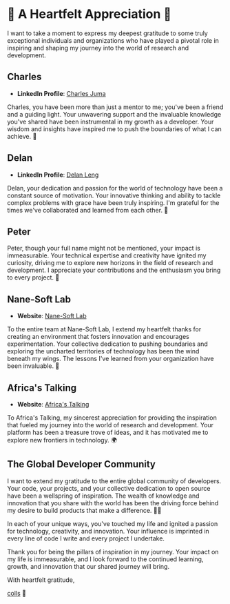 # 🌟 A Heartfelt Appreciation 🌟

I want to take a moment to express my deepest gratitude to some truly exceptional individuals and organizations who have played a pivotal role in inspiring and shaping my journey into the world of research and development.

## Charles
- **LinkedIn Profile**: [Charles Juma](https://www.linkedin.com/in/charles-juma-290798157/)

Charles, you have been more than just a mentor to me; you've been a friend and a guiding light. Your unwavering support and the invaluable knowledge you've shared have been instrumental in my growth as a developer. Your wisdom and insights have inspired me to push the boundaries of what I can achieve. 🌠

## Delan
- **LinkedIn Profile**: [Delan Leng](https://www.linkedin.com/in/delanln/)

Delan, your dedication and passion for the world of technology have been a constant source of motivation. Your innovative thinking and ability to tackle complex problems with grace have been truly inspiring. I'm grateful for the times we've collaborated and learned from each other. 🚀

## Peter
Peter, though your full name might not be mentioned, your impact is immeasurable. Your technical expertise and creativity have ignited my curiosity, driving me to explore new horizons in the field of research and development. I appreciate your contributions and the enthusiasm you bring to every project. 🌌

## Nane-Soft Lab
- **Website**: [Nane-Soft Lab](https://nanesoft-lab.com/)

To the entire team at Nane-Soft Lab, I extend my heartfelt thanks for creating an environment that fosters innovation and encourages experimentation. Your collective dedication to pushing boundaries and exploring the uncharted territories of technology has been the wind beneath my wings. The lessons I've learned from your organization have been invaluable. 🏢

## Africa's Talking
- **Website**: [Africa's Talking](https://africastalking.com/)

To Africa's Talking, my sincerest appreciation for providing the inspiration that fueled my journey into the world of research and development. Your platform has been a treasure trove of ideas, and it has motivated me to explore new frontiers in technology. 🌍

## The Global Developer Community
I want to extend my gratitude to the entire global community of developers. Your code, your projects, and your collective dedication to open source have been a wellspring of inspiration. The wealth of knowledge and innovation that you share with the world has been the driving force behind my desire to build products that make a difference. 👨‍💻

In each of your unique ways, you've touched my life and ignited a passion for technology, creativity, and innovation. Your influence is imprinted in every line of code I write and every project I undertake.

Thank you for being the pillars of inspiration in my journey. Your impact on my life is immeasurable, and I look forward to the continued learning, growth, and innovation that our shared journey will bring.

With heartfelt gratitude,

[colls](https://twitter.com/colls_codes) 🙏
